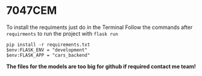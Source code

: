 # 7047CEM
To install the requiments just do in the Terminal
Follow the commands after `requirments` to run the project with 
`flask run`
```
pip install -r requirements.txt
$env:FLASK_ENV = "development" 
$env:FLASK_APP = "cars_backend"
```
**The files for the models are too big for github if required contact me team!**
